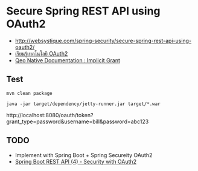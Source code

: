 Secure Spring REST API using OAuth2
===================================

 - http://websystique.com/spring-security/secure-spring-rest-api-using-oauth2/
 - [เรียนรู้เทคโนโลยี OAuth2](https://sysadmin.psu.ac.th/2017/04/23/what-is-oauth2/)
 - [Qeo Native Documentation : Implicit Grant](http://www.qeo.org/Doc/Implicit-Grant_21676147.html)

## Test

```
mvn clean package

java -jar target/dependency/jetty-runner.jar target/*.war
```

http://localhost:8080/oauth/token?grant_type=password&username=bill&password=abc123

## TODO
 - Implement with Spring Boot + Spring Secureity OAuth2
 - [Spring Boot REST API (4) - Security with OAuth2](https://gigsterous.github.io/engineering/2017/03/01/spring-boot-4.html)
